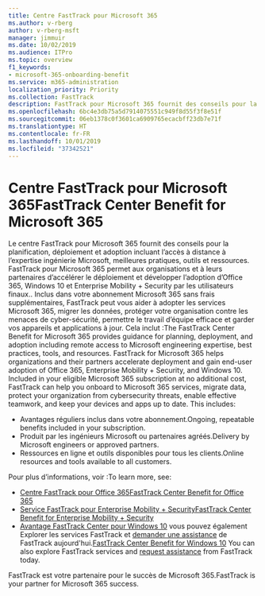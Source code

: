 ```yaml
---
title: Centre FastTrack pour Microsoft 365
ms.author: v-rberg
author: v-rberg-msft
manager: jimmuir
ms.date: 10/02/2019
ms.audience: ITPro
ms.topic: overview
f1_keywords:
- microsoft-365-onboarding-benefit
ms.service: m365-administration
localization_priority: Priority
ms.collection: FastTrack
description: FastTrack pour Microsoft 365 fournit des conseils pour la planification, déploiement et adoption incluant l’accès à distance à l’expertise ingénierie Microsoft, meilleures pratiques, outils et ressources. FastTrack pour Microsoft 365 permet aux organisations et à leurs partenaires d’accélérer le déploiement et développer l’adoption d’Office 365, Windows 10 et Enterprise Mobility + Security par les utilisateurs finaux.
ms.openlocfilehash: 6bc4e3db75a5d7914075551c949f8d55f3f8e51f
ms.sourcegitcommit: 06eb1378c0f3601ca6909765ecacbff23db7e71f
ms.translationtype: HT
ms.contentlocale: fr-FR
ms.lasthandoff: 10/01/2019
ms.locfileid: "37342521"
---
```

# <a name="fasttrack-center-benefit-for-microsoft-365"></a><span data-ttu-id="147a5-104">Centre FastTrack pour Microsoft 365</span><span class="sxs-lookup"><span data-stu-id="147a5-104">FastTrack Center Benefit for Microsoft 365</span></span>

<span data-ttu-id="147a5-p102">Le centre FastTrack pour Microsoft 365 fournit des conseils pour la planification, déploiement et adoption incluant l’accès à distance à l’expertise ingénierie Microsoft, meilleures pratiques, outils et ressources. FastTrack pour Microsoft 365 permet aux organisations et à leurs partenaires d’accélérer le déploiement et développer l’adoption d’Office 365, Windows 10 et Enterprise Mobility + Security par les utilisateurs finaux.. Inclus dans votre abonnement Microsoft 365 sans frais supplémentaires, FastTrack peut vous aider à adopter les services Microsoft 365, migrer les données, protéger votre organisation contre les menaces de cyber-sécurité, permettre le travail d’équipe efficace et garder vos appareils et applications à jour. Cela inclut :</span><span class="sxs-lookup"><span data-stu-id="147a5-p102">The FastTrack Center Benefit for Microsoft 365 provides guidance for planning, deployment, and adoption including remote access to Microsoft engineering expertise, best practices, tools, and resources. FastTrack for Microsoft 365 helps organizations and their partners accelerate deployment and gain end-user adoption of Office 365, Enterprise Mobility + Security, and Windows 10. Included in your eligible Microsoft 365 subscription at no additional cost, FastTrack can help you onboard to Microsoft 365 services, migrate data, protect your organization from cybersecurity threats, enable effective teamwork, and keep your devices and apps up to date. This includes:</span></span>

- <span data-ttu-id="147a5-109">Avantages réguliers inclus dans votre abonnement.</span><span class="sxs-lookup"><span data-stu-id="147a5-109">Ongoing, repeatable benefits included in your subscription.</span></span>
- <span data-ttu-id="147a5-110">Produit par les ingénieurs Microsoft ou partenaires agréés.</span><span class="sxs-lookup"><span data-stu-id="147a5-110">Delivery by Microsoft engineers or approved partners.</span></span>
- <span data-ttu-id="147a5-111">Ressources en ligne et outils disponibles pour tous les clients.</span><span class="sxs-lookup"><span data-stu-id="147a5-111">Online resources and tools available to all customers.</span></span>
  
<span data-ttu-id="147a5-112">Pour plus d’informations, voir :</span><span class="sxs-lookup"><span data-stu-id="147a5-112">To learn more, see:</span></span>

- [<span data-ttu-id="147a5-113">Centre FastTrack pour Office 365</span><span class="sxs-lookup"><span data-stu-id="147a5-113">FastTrack Center Benefit for Office 365</span></span>](O365-fasttrack-benefit-for-office-365.md) 
- [<span data-ttu-id="147a5-114">Service FastTrack pour Enterprise Mobility + Security</span><span class="sxs-lookup"><span data-stu-id="147a5-114">FastTrack Center Benefit for Enterprise Mobility + Security</span></span>](EMS-fasttrack-benefit-for-EMS.md)
- <span data-ttu-id="147a5-115">[Avantage FastTrack Center pour Windows 10](Win-10-fasttrack-benefit-for-Windows-10.md) vous pouvez également Explorer les services FastTrack et [demander une assistance](https://go.microsoft.com/fwlink/p/?LinkId=2003903) de FastTrack aujourd'hui.</span><span class="sxs-lookup"><span data-stu-id="147a5-115">[FastTrack Center Benefit for Windows 10](Win-10-fasttrack-benefit-for-Windows-10.md) You can also explore FastTrack services and [request assistance](https://go.microsoft.com/fwlink/p/?LinkId=2003903) from FastTrack today.</span></span>

<span data-ttu-id="147a5-116">FastTrack est votre partenaire pour le succès de Microsoft 365.</span><span class="sxs-lookup"><span data-stu-id="147a5-116">FastTrack is your partner for Microsoft 365 success.</span></span>
  
  

 
